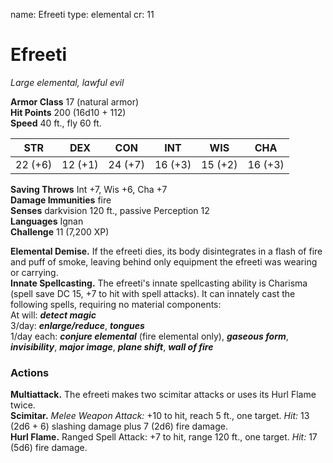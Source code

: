 name: Efreeti type: elemental cr: 11

# Efreeti
_Large elemental, lawful evil_

**Armor Class** 17 (natural armor)    
**Hit Points** 200 (16d10 + 112)    
**Speed** 40 ft., fly 60 ft.

| STR     | DEX     | CON     | INT     | WIS     | CHA     |
| ------- | ------- | ------- | ------- | ------- | ------- |
| 22 (+6) | 12 (+1) | 24 (+7) | 16 (+3) | 15 (+2) | 16 (+3) |

**Saving Throws** Int +7, Wis +6, Cha +7    
**Damage Immunities** fire    
**Senses** darkvision 120 ft., passive Perception 12    
**Languages** Ignan    
**Challenge** 11 (7,200 XP)

**Elemental Demise.** If the efreeti dies, its body disintegrates in a flash of fire and puff of smoke, leaving behind only equipment the efreeti was wearing or carrying.    
**Innate Spellcasting.** The efreeti's innate spellcasting ability is Charisma (spell save DC 15, +7 to hit with spell attacks). It can innately cast the following spells, requiring no material components:    
At will: **_detect magic_**    
3/day: **_enlarge/reduce_**, **_tongues_**    
1/day each: **_conjure elemental_** (fire elemental only), **_gaseous form_**, **_invisibility_**, **_major image_**, **_plane shift_**, **_wall of fire_**

### Actions
**Multiattack.** The efreeti makes two scimitar attacks or uses its Hurl Flame twice.    
**Scimitar.** _Melee Weapon Attack:_ +10 to hit, reach 5 ft., one target. _Hit:_ 13 (2d6 + 6) slashing damage plus 7 (2d6) fire damage.    
**Hurl Flame.** Ranged Spell Attack: +7 to hit, range 120 ft., one target. _Hit:_ 17 (5d6) fire damage.